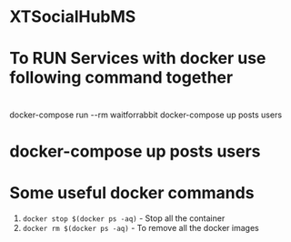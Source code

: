 # XTSocialHubMS

# To RUN Services with docker use following command together

#

docker-compose run --rm waitforrabbit
docker-compose up posts users

# docker-compose up posts users

# Some useful docker commands
1) `docker stop $(docker ps -aq)` - Stop all the container
1) `docker rm $(docker ps -aq)` - To remove all the docker images